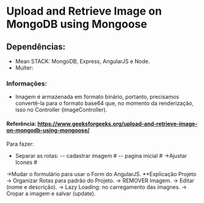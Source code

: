 # Upload and Retrieve Image on MongoDB using Mongoose

## Dependências:


* Mean STACK:  MongoDB, Express, AngularJS e Node.
* Multer:

### Informações:

+ Imagem é armazenada em formato binário, portanto, precisamos convertê-la para o formato base64 que, no momento da renderização, isso no Controller (imageController).


#### Referência: https://www.geeksforgeeks.org/upload-and-retrieve-image-on-mongodb-using-mongoose/

Para fazer:

- Separar as rotas:
-- cadastrar imagem #
-- pagina inicial   #
->Ajustar Icones #

->Mudar o formulário para usar o Form do AngularJS.
**Explicação Projeto
-> Organizar Rotas para padrão do Projeto.
-> REMOVER Imagem.
-> Editar (nome e descrição).
-> Lazy Loading:  no carregamento das imagnes.
-> Cropar a imagem e salvar (update).